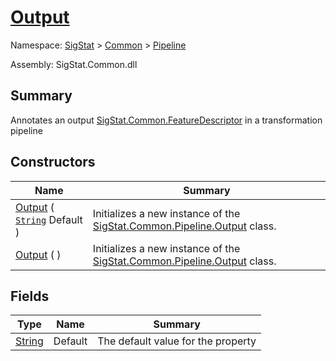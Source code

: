 # [Output](./Output.md)

Namespace: [SigStat]() > [Common](./../README.md) > [Pipeline](./README.md)

Assembly: SigStat.Common.dll

## Summary
Annotates an output [SigStat.Common.FeatureDescriptor](./FeatureDescriptor.md) in a transformation pipeline

## Constructors

| Name | Summary | 
| --- | --- | 
| [Output](./../../../ctor/Output-100663480.md) ( [`String`](https://docs.microsoft.com/en-us/dotnet/api/System.String) Default ) | Initializes a new instance of the [SigStat.Common.Pipeline.Output](./Output.md) class. | 
| [Output](./../../../ctor/Output-100663481.md) (  ) | Initializes a new instance of the [SigStat.Common.Pipeline.Output](./Output.md) class. | 


## Fields

| Type | Name | Summary | 
| --- | --- | --- | 
| [String](https://docs.microsoft.com/en-us/dotnet/api/System.String) | Default | The default value for the property | 


